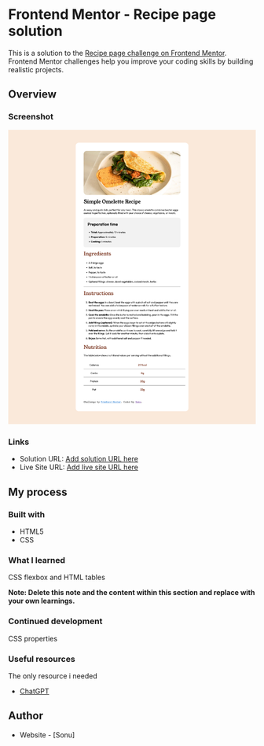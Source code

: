 # Frontend Mentor - Recipe page solution

This is a solution to the [Recipe page challenge on Frontend Mentor](https://www.frontendmentor.io/challenges/recipe-page-KiTsR8QQKm). Frontend Mentor challenges help you improve your coding skills by building realistic projects. 



## Overview

### Screenshot

![](./assets/images/screenshot.png)


### Links

- Solution URL: [Add solution URL here](https://your-solution-url.com)
- Live Site URL: [Add live site URL here](https://your-live-site-url.com)

## My process

### Built with

- HTML5 
- CSS 
### What I learned

CSS flexbox and HTML tables

**Note: Delete this note and the content within this section and replace with your own learnings.**

### Continued development

CSS properties



### Useful resources
  The only resource i needed
- [ChatGPT](chat.openai.com) 

## Author

- Website - [Sonu]

